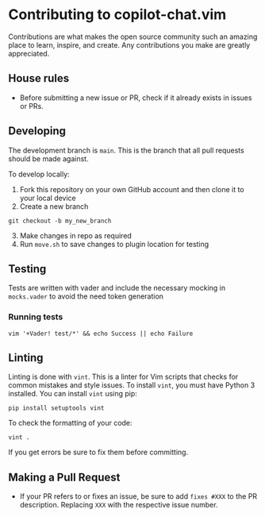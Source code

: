 # Contributing to copilot-chat.vim
Contributions are what makes the open source community such an amazing place to learn, inspire, and create. Any contributions you make are greatly appreciated.

## House rules
- Before submitting a new issue or PR, check if it already exists in issues or PRs.

## Developing
The development branch is `main`. This is the branch that all pull requests should be made against.

To develop locally:
1. Fork this repository on your own GitHub account and then clone it to your local device
2. Create a new branch
```
git checkout -b my_new_branch
```
3. Make changes in repo as required
4. Run `move.sh` to save changes to plugin location for testing

## Testing
Tests are written with vader and include the necessary mocking in `mocks.vader` to avoid the need token generation

### Running tests
```
vim '+Vader! test/*' && echo Success || echo Failure
```

## Linting
Linting is done with `vint`. This is a linter for Vim scripts that checks for common mistakes and style issues.
To install `vint`, you must have Python 3 installed. You can install `vint` using pip:

```
pip install setuptools vint
```

To check the formatting of your code:
```
vint .
```
If you get errors be sure to fix them before committing.

## Making a Pull Request
- If your PR refers to or fixes an issue, be sure to add `fixes #XXX` to the PR description. Replacing `XXX` with the respective issue number.

[issues]: https://github.com/DanBradbury/copilot-chat.vim/issues
[PRs]: https://github.com/DanBradbury/copilot-chat.vim/pulls
